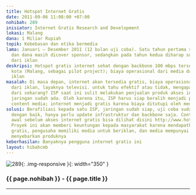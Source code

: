 ```yaml
---
title: Hotspot Internet Gratis
date: 2011-09-06 11:08:00 +07:00
nohibah: 289
inisiator: Internet Gratis Research and Development
lokasi: Malang
dana: 1 Miliar Rupiah
topik: Kebebasan dan etika bermedia
lama: Januari – Desember 2011 (12 bulan uji coba). Satu tahun pertama sebagai riset
  dan dana masih dicover sponsor, sedangkan pada tahun kedua diharap sudah bisa dicover
  dari iklan
deskripsi: Hotspot gratis internet sehat dengan backbone 100 mbps tersebar di satu
  kota (Malang, sebagai pilot project); biaya operasional dari media dan pemasang
  iklan
masalah: Di masa depan, internet akan tersedia gratis, biaya operasionalnya ditutup
  dari iklan, layaknya televisi. untuk tahu efektif atau tidak, mengapa tidak dicoba
  dari sekarang? ISP saat ini sulit melakukan penjualan produk akses internet, padahal
  jaringan sudah ada. Oleh karena itu, ISP harus siap beralih menjadi pen-deliver
  content media; internet menjadi gratis karena biaya ditutupi oleh media dan iklan
solusi: Berafiliasi kepada satu ISP, jaringan sudah siap, uji coba sudah berjalan
  dengan baik, hanya perlu update infrastruktur dan backbone saja. Contoh halaman
  awal sebelum akses internet gratis bisa dilihat disini http://www.hotspotgratis.net/ketentuan.html.
  Proyek ini akan memberi keuntungan kepada masyarakat karena mendapatkan akses internet
  gratis, pengusaha memiliki media untuk beriklan, dan media mempunyai jaringan untuk
  menyebarkan produknya
keberhasilan: Banyaknya pengguna internet gratis ini
layout: hibahcmb
---
```


![289](/static/img/hibahcmb/289.png){: .img-responsive }{: width="350" }

### {{ page.nohibah }} - {{ page.title }}

---
